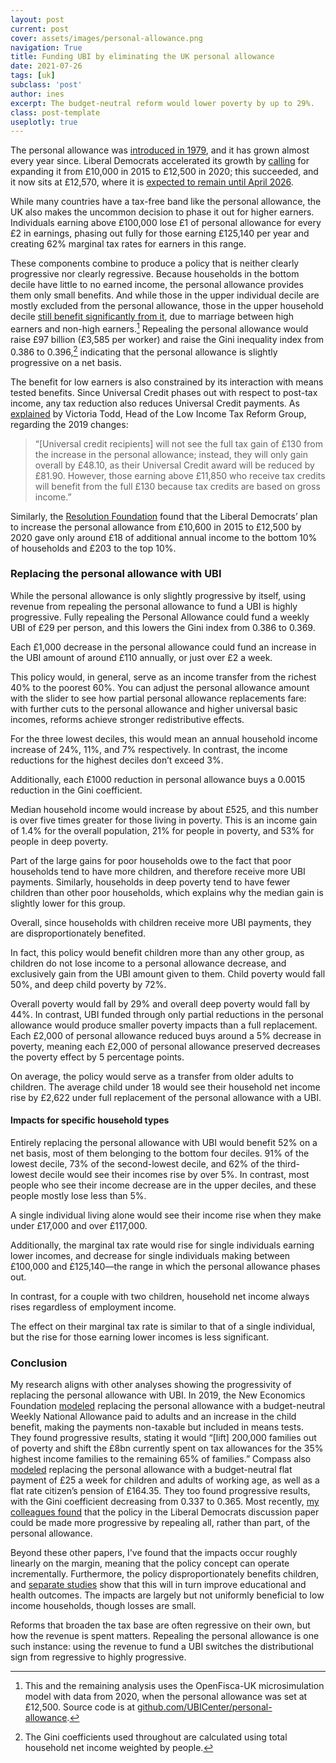 ```yaml
---
layout: post
current: post
cover: assets/images/personal-allowance.png
navigation: True
title: Funding UBI by eliminating the UK personal allowance
date: 2021-07-26
tags: [uk]
subclass: 'post'
author: ines
excerpt: The budget-neutral reform would lower poverty by up to 29%.
class: post-template
useplotly: true
---
```


The personal allowance was [introduced in 1979](http://taxhistory.co.uk/Income%20Tax%20Allowances.htm), and it has grown almost every year since. Liberal Democrats accelerated its growth by [calling](https://www.standard.co.uk/news/politics/libdems-to-let-1-3m-low-earners-avoid-paying-tax-8506838.html) for expanding it from £10,000 in 2015 to £12,500 in 2020; this succeeded, and it now sits at £12,570, where it is [expected to remain until April 2026](https://www.reuters.com/article/uk-health-coronavirus-britain-budget-inc-idUSKBN2AV1LP).

While many countries have a tax-free band like the personal allowance, the UK also makes the uncommon decision to phase it out for higher earners. Individuals earning above £100,000 lose £1 of personal allowance for every £2 in earnings, phasing out fully for those earning £125,140 per year and creating 62% marginal tax rates for earners in this range.

These components combine to produce a policy that is neither clearly progressive nor clearly regressive. Because households in the bottom decile have little to no earned income, the personal allowance provides them only small benefits. And while those in the upper individual decile are mostly excluded from the personal allowance, those in the upper household decile [still benefit significantly from it](https://ifs.org.uk/publications/6045), due to marriage between high earners and non-high earners.[^2] Repealing the personal allowance would raise £97 billion (£3,585 per worker) and raise the Gini inequality index from 0.386 to 0.396,[^3] indicating that the personal allowance is slightly progressive on a net basis.

[^2]: This and the remaining analysis uses the OpenFisca-UK microsimulation model with data from 2020, when the personal allowance was set at £12,500. Source code is at [github.com/UBICenter/personal-allowance](https://github.com/ubicenter/personal-allowance).

[^3]: The Gini coefficients used throughout are calculated using total household net income weighted by people.



<div>
  <script>
    $(document).ready(function(){
      $("#graph_graph_3_1").load("{{site.baseurl}}assets/markdown_assets/personal-allowance/graph_3_1.html");
    });
  </script>
</div>
<div id = "graph_graph_3_1"></div>

<div>
  <script>
    $(document).ready(function(){
      $("#graph_graph_3_2").load("{{site.baseurl}}assets/markdown_assets/personal-allowance/graph_3_2.html");
    });
  </script>
</div>
<div id = "graph_graph_3_2"></div>

The benefit for low earners is also constrained by its interaction with means tested benefits. Since Universal Credit phases out with respect to post-tax income, any tax reduction also reduces Universal Credit payments. As [explained](https://www.politics.co.uk/opinion-former/press-release/2018/10/29/personal-allowance-increase-does-little-for-those-on-lowest-income/) by Victoria Todd, Head of the Low Income Tax Reform Group, regarding the 2019 changes:

>“[Universal credit recipients] will not see the full tax gain of £130 from the increase in the personal allowance; instead, they will only gain overall by £48.10, as their Universal Credit award will be reduced by £81.90. However, those earning above £11,850 who receive tax credits will benefit from the full £130 because tax credits are based on gross income.”

Similarly, the [Resolution Foundation](https://www.resolutionfoundation.org/app/uploads/2014/12/Missing-the-target1.pdf) found that the Liberal Democrats’ plan to increase the personal allowance from £10,600 in 2015 to £12,500 by 2020 gave only around £18 of additional annual income to the bottom 10% of households and £203 to the top 10%.
### Replacing the personal allowance with UBI

While the personal allowance is only slightly progressive by itself, using revenue from repealing the personal allowance to fund a UBI is highly progressive. Fully repealing the Personal Allowance could fund a weekly UBI of £29 per person, and this lowers the Gini index from 0.386 to 0.369.

Each £1,000 decrease in the personal allowance could fund an increase in the UBI amount of around £110 annually, or just over £2 a week.

<div>
  <script>
    $(document).ready(function(){
      $("#graph_graph_6_1").load("{{site.baseurl}}assets/markdown_assets/personal-allowance/graph_6_1.html");
    });
  </script>
</div>
<div id = "graph_graph_6_1"></div>

This policy would, in general, serve as an income transfer from the richest 40% to the poorest 60%. You can adjust the personal allowance amount with the slider to see how partial personal allowance replacements fare: with further cuts to the personal allowance and higher universal basic incomes, reforms achieve stronger redistributive effects.



<div>
  <script>
    $(document).ready(function(){
      $("#graph_graph_9_1").load("{{site.baseurl}}assets/markdown_assets/personal-allowance/graph_9_1.html");
    });
  </script>
</div>
<div id = "graph_graph_9_1"></div>

For the three lowest deciles, this would mean an annual household income increase of 24%, 11%, and 7% respectively. In contrast, the income reductions for the highest deciles don’t exceed 3%.


<div>
  <script>
    $(document).ready(function(){
      $("#graph_graph_11_1").load("{{site.baseurl}}assets/markdown_assets/personal-allowance/graph_11_1.html");
    });
  </script>
</div>
<div id = "graph_graph_11_1"></div>

Additionally, each £1000 reduction in personal allowance buys a 0.0015 reduction in the Gini coefficient.

<div>
  <script>
    $(document).ready(function(){
      $("#graph_graph_13_1").load("{{site.baseurl}}assets/markdown_assets/personal-allowance/graph_13_1.html");
    });
  </script>
</div>
<div id = "graph_graph_13_1"></div>

Median household income would increase by about £525, and this number is over five times greater for those living in poverty. This is an income gain of 1.4% for the overall population, 21% for people in poverty, and 53% for people in deep poverty.

<div>
  <script>
    $(document).ready(function(){
      $("#graph_graph_15_1").load("{{site.baseurl}}assets/markdown_assets/personal-allowance/graph_15_1.html");
    });
  </script>
</div>
<div id = "graph_graph_15_1"></div>

Part of the large gains for poor households owe to the fact that poor households tend to have more children, and therefore receive more UBI payments. Similarly, households in deep poverty tend to have fewer children than other poor households, which explains why the median gain is slightly lower for this group.


<div>
  <script>
    $(document).ready(function(){
      $("#graph_graph_17_1").load("{{site.baseurl}}assets/markdown_assets/personal-allowance/graph_17_1.html");
    });
  </script>
</div>
<div id = "graph_graph_17_1"></div>

Overall, since households with children receive more UBI payments, they are disproportionately benefited.

<div>
  <script>
    $(document).ready(function(){
      $("#graph_graph_19_1").load("{{site.baseurl}}assets/markdown_assets/personal-allowance/graph_19_1.html");
    });
  </script>
</div>
<div id = "graph_graph_19_1"></div>

In fact, this policy would benefit children more than any other group, as children do not lose income to a personal allowance decrease, and exclusively gain from the UBI amount given to them. Child poverty would fall 50%, and deep child poverty by 72%. 

Overall poverty would fall by 29% and overall deep poverty would fall by 44%. In contrast, UBI funded through only partial reductions in the personal allowance would produce smaller poverty impacts than a full replacement. Each £2,000 of personal allowance reduced buys around a 5% decrease in poverty, meaning each £2,000 of personal allowance preserved decreases the poverty effect by 5 percentage points.



<div>
  <script>
    $(document).ready(function(){
      $("#graph_graph_23_1").load("{{site.baseurl}}assets/markdown_assets/personal-allowance/graph_23_1.html");
    });
  </script>
</div>
<div id = "graph_graph_23_1"></div>

On average, the policy would serve as a transfer from older adults to children. The average child under 18 would see their household net income rise by £2,622 under full replacement of the personal allowance with a UBI.  



<div>
  <script>
    $(document).ready(function(){
      $("#graph_graph_26_1").load("{{site.baseurl}}assets/markdown_assets/personal-allowance/graph_26_1.html");
    });
  </script>
</div>
<div id = "graph_graph_26_1"></div>

#### Impacts for specific household types
Entirely replacing the personal allowance with UBI would benefit 52% on a net basis, most of them belonging to the bottom four deciles. 91% of the lowest decile, 73% of the second-lowest decile, and 62% of the third-lowest decile would see their incomes rise by over 5%. In contrast, most people who see their income decrease are in the upper deciles, and these people mostly lose less than 5%.



<div>
  <script>
    $(document).ready(function(){
      $("#graph_graph_30_1").load("{{site.baseurl}}assets/markdown_assets/personal-allowance/graph_30_1.html");
    });
  </script>
</div>
<div id = "graph_graph_30_1"></div>

A single individual living alone would see their income rise when they make under £17,000 and over £117,000.



<div>
  <script>
    $(document).ready(function(){
      $("#graph_graph_33_1").load("{{site.baseurl}}assets/markdown_assets/personal-allowance/graph_33_1.html");
    });
  </script>
</div>
<div id = "graph_graph_33_1"></div>

Additionally, the marginal tax rate would rise for single individuals earning lower incomes, and decrease for single individuals making between £100,000 and £125,140—the range in which the personal allowance phases out.



<div>
  <script>
    $(document).ready(function(){
      $("#graph_graph_36_1").load("{{site.baseurl}}assets/markdown_assets/personal-allowance/graph_36_1.html");
    });
  </script>
</div>
<div id = "graph_graph_36_1"></div>

In contrast, for a couple with two children, household net income always rises regardless of employment income.




<div>
  <script>
    $(document).ready(function(){
      $("#graph_graph_40_1").load("{{site.baseurl}}assets/markdown_assets/personal-allowance/graph_40_1.html");
    });
  </script>
</div>
<div id = "graph_graph_40_1"></div>

The effect on their marginal tax rate is similar to that of a single individual, but the rise for those earning lower incomes is less significant.



<div>
  <script>
    $(document).ready(function(){
      $("#graph_graph_43_1").load("{{site.baseurl}}assets/markdown_assets/personal-allowance/graph_43_1.html");
    });
  </script>
</div>
<div id = "graph_graph_43_1"></div>

### Conclusion

My research aligns with other analyses showing the progressivity of replacing the personal allowance with UBI. In 2019, the New Economics Foundation [modeled](https://neweconomics.org/2019/03/nothing-personal) replacing the personal allowance with a budget-neutral Weekly National Allowance paid to adults and an increase in the child benefit, making the payments non-taxable but included in means tests. They found progressive results, stating it would “[lift] 200,000 families out of poverty and shift the £8bn currently spent on tax allowances for the 35% highest income families to the remaining 65% of families.” Compass also [modeled](https://www.compassonline.org.uk/wp-content/uploads/2019/03/Compass_BasicIncomeForAll_2019.pdf) replacing the personal allowance with a budget-neutral flat payment of £25 a week for children and adults of working age, as well as a flat rate citizen’s pension of £164.35. They too found progressive results, with the Gini coefficient decreasing from 0.337 to 0.365. Most recently, [my colleagues found](https://www.ubicenter.org/progressive-adjustments-lib-dem-working-group) that the policy in the Liberal Democrats discussion paper could be made more progressive by repealing all, rather than part, of the personal allowance.

Beyond these other papers, I've found that the impacts occur roughly linearly on the margin, meaning that the policy concept can operate incrementally. Furthermore, the policy disproportionately benefits children, and [separate studies](https://child-allowance.ubicenter.org/empirical) show that this will in turn improve educational and health outcomes. The impacts are largely but not uniformly beneficial to low income households, though losses are small.

Reforms that broaden the tax base are often regressive on their own, but how the revenue is spent matters. Repealing the personal allowance is one such instance: using the revenue to fund a UBI switches the distributional sign from regressive to highly progressive.